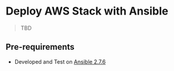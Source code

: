 # Deploy AWS Stack with Ansible

> TBD

## Pre-requirements

* Developed and Test on [Ansible 2.7.6](https://github.com/ansible/ansible/blob/stable-2.7/changelogs/CHANGELOG-v2.7.rst#v2-7-6)
